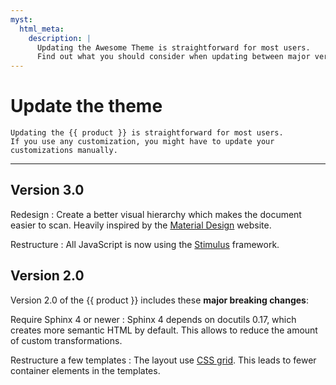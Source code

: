 ```yaml
---
myst:
  html_meta:
    description: |
      Updating the Awesome Theme is straightforward for most users.
      Find out what you should consider when updating between major versions.
---
```


# Update the theme

```{rst-class} lead
Updating the {{ product }} is straightforward for most users.
If you use any customization, you might have to update your
customizations manually.
```

---

<!-- vale Google.WordList = NO -->

## Version 3.0

<!-- vale Google.Colons = NO -->

Redesign
: Create a better visual hierarchy which makes the document easier to scan. Heavily
inspired by the [Material Design](https://material.io/) website.

Restructure
: All JavaScript is now using the
[Stimulus](https://stimulus.hotwired.dev/) framework.

## Version 2.0

<!-- vale Google.WordList = YES -->

Version 2.0 of the {{ product }} includes these **major breaking changes**:

Require Sphinx 4 or newer
: Sphinx 4 depends on docutils 0.17, which creates more semantic HTML by default.
This allows to reduce the amount of custom transformations.

Restructure a few templates
: The layout use
[CSS grid](https://developer.mozilla.org/en-US/docs/Web/CSS/CSS_Grid_Layout).
This leads to fewer container elements in the templates.
